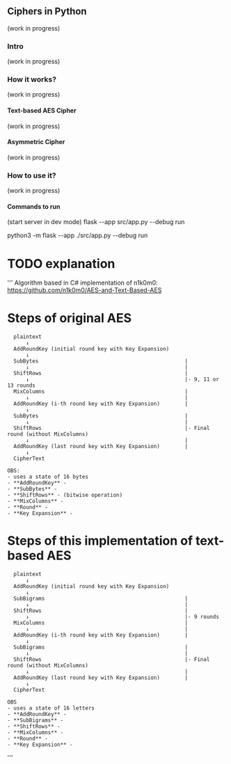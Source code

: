 ## Ciphers in Python

(work in progress)

### Intro

(work in progress)

### How it works?

(work in progress)

#### Text-based AES Cipher

(work in progress)

#### Asymmetric Cipher

(work in progress)

### How to use it?

(work in progress)

#### Commands to run

(start server in dev mode)
flask --app src/app.py --debug run

python3 -m flask --app ./src/app.py --debug run

# TODO explanation

'''
Algorithm based in C# implementation of n1k0m0:
https://github.com/n1k0m0/AES-and-Text-Based-AES

# Steps of original AES

      plaintext
          ↓
      AddRoundKey (initial round key with Key Expansion)
          ↓
      SubBytes                                               |
          ↓                                                  |
      ShiftRows                                              |
          ↓                                                  |- 9, 11 or 13 rounds
      MixColumns                                             |
          ↓                                                  |
      AddRoundKey (i-th round key with Key Expansion)        |
          ↓
      SubBytes                                               |
          ↓                                                  |
      ShiftRows                                              |- Final round (without MixColumns)
          ↓                                                  |
      AddRoundKey (last round key with Key Expansion)        |
          ↓
      CipherText

    OBS:
    - uses a state of 16 bytes
    - **AddRoundKey** -
    - **SubBytes** -
    - **ShiftRows** - (bitwise operation)
    - **MixColumns** -
    - **Round** -
    - **Key Expansion** -

# Steps of this implementation of text-based AES

      plaintext
          ↓
      AddRoundKey (initial round key with Key Expansion)
          ↓
      SubBigrams                                             |
          ↓                                                  |
      ShiftRows                                              |
          ↓                                                  |- 9 rounds
      MixColumns                                             |
          ↓                                                  |
      AddRoundKey (i-th round key with Key Expansion)        |
          ↓
      SubBigrams                                             |
          ↓                                                  |
      ShiftRows                                              |- Final round (without MixColumns)
          ↓                                                  |
      AddRoundKey (last round key with Key Expansion)        |
          ↓
      CipherText

    OBS
    - uses a state of 16 letters
    - **AddRoundKey** -
    - **SubBigrams** -
    - **ShiftRows** -
    - **MixColumns** -
    - **Round** -
    - **Key Expansion** -

'''
